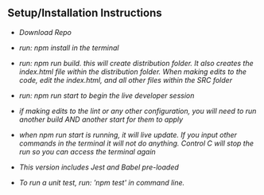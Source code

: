 

## Setup/Installation Instructions

* _Download Repo_
* _run: npm install in the terminal_
* _run: npm run build. this will create distribution folder. It also creates the index.html file within the distribution folder. When making edits to the code, edit the index.html, and all other files within the SRC folder_
* _run: npm run start to begin the live developer session_
* _if making edits to the lint or any other configuration, you will need to run another build AND another start for them to apply_
* _when npm run start is running, it will live update. If you input other commands in the terminal it will not do anything. Control C will stop the run so you can access the terminal again_

* _This version includes Jest and Babel pre-loaded_

* _To run a unit test, run: 'npm test' in command line._
